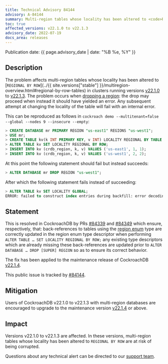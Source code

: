 ```yaml
---
title: Technical Advisory 84144
advisory: A-84144
summary: Multi-region tables whose locality has been altered to <code>REGIONAL BY ROW</code> are at risk of being corrupted
toc: true
affected_versions: v22.1.0 to v22.1.3
advisory_date: 2022-07-19
docs_area: releases
---
```


Publication date: {{ page.advisory_date | date: "%B %e, %Y" }}

## Description

The problem affects multi-region tables whose locality has been altered to [`REGIONAL BY ROW`](../{{ site.versions["stable"] }}/multiregion-overview.html#regional-by-row-tables) in clusters running versions [v22.1.0](../releases/v22.1.html#v22-1-0) to [v22.1.3](../releases/v22.1.html#v22-1-3). The problem occurs when [dropping a region](../{{site.versions["stable"]}}/drop-region.html): the drop may proceed when instead it should have yielded an error. Any subsequent attempt at changing the locality of the table will fail with an internal error.

This can be reproduced as follows in `cockroach demo --multitenant=false --global --nodes 9 --insecure --empty`:

~~~ sql
> CREATE DATABASE mr PRIMARY REGION "us-east1" REGIONS "us-west1";
> USE mr;
> CREATE TABLE kv(k INT PRIMARY KEY, v INT) LOCALITY REGIONAL BY TABLE IN PRIMARY REGION;
> ALTER TABLE kv SET LOCALITY REGIONAL BY ROW;
> INSERT INTO kv (crdb_region, k, v) VALUES ('us-east1', 1, 1);
> INSERT INTO kv (crdb_region, k, v) VALUES ('us-west1', 2, 2);
~~~

At this point the following statement should fail but instead succeeds:

~~~ sql
> ALTER DATABASE mr DROP REGION "us-west1";
~~~

After which the following statement fails instead of succeeding:

~~~ sql
> ALTER TABLE kv SET LOCALITY GLOBAL;
ERROR: failed to construct index entries during backfill: error decoding 4 bytes: could not find [128] in enum "public.crdb_internal_region" representation PhysicalReps: [[64]]; LogicalReps: [us-east1] goroutine 45657 [running]:
~~~

## Statement

This is resolved in CockroachDB by PRs [#84339](https://github.com/cockroachdb/cockroach/pull/84339) and [#84349](https://github.com/cockroachdb/cockroach/pull/84349) which ensure, respectively, that:
back-references to tables using the [region enum](../{{site.versions["stable"]}}/set-locality.html#crdb_region) type are correctly updated in the region enum type descriptor when performing `ALTER TABLE … SET LOCALITY REGIONAL BY ROW;` any existing type descriptors which are already missing these back-references are updated prior to `ALTER DATABASE … DROP [SUPER] REGION` so as to ensure its correct behavior.

The fix has been applied to the maintenance release of CockroachDB [v22.1.4](../releases/v22.1.html#v22-1-4).

This public issue is tracked by [#84144](https://github.com/cockroachdb/cockroach/issues/84144).

## Mitigation

Users of CockroachDB v22.1.0 to v22.1.3 with multi-region databases are encouraged to upgrade to the maintenance version [v22.1.4](../releases/v22.1.html#v22-1-4) or above.

## Impact

Versions v22.1.0 to v22.1.3 are affected. In these versions, multi-region tables whose locality has been altered to `REGIONAL BY ROW` are at risk of being corrupted.

Questions about any technical alert can be directed to our [support team](https://support.cockroachlabs.com/).
